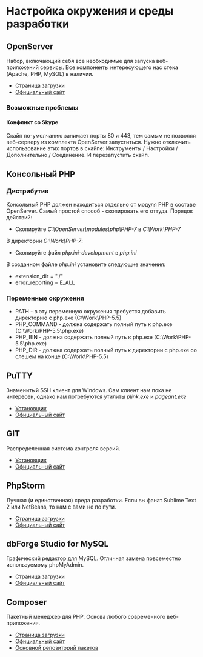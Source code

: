 # Настройка окружения и среды разработки

## OpenServer

Набор, включающий себя все необходимые для запуска веб-приложений сервисы. 
Все компоненты интересующего нас стека (Apache, PHP, MySQL) в наличии. 

* [Страница загрузки](http://open-server.ru/download/)
* [Официальный сайт](http://open-server.ru/)

### Возможные проблемы

#### Конфликт со Skype
Скайп по-умолчанию занимает порты 80 и 443, тем самым не позволяя веб-серверу из комплекта OpenServer запуститься.
Нужно отключить использование этих портов в скайпе: Инструменты / Настройки / Дополнительно / Соединение. 
И перезапустить скайп.

## Консольный PHP
### Дистрибутив
Консольный PHP должен находиться отдельно от модуля PHP в составе OpenServer. Самый простой способ - скопировать его 
оттуда. Порядок действий: 

* Скопируйте *C:\OpenServer\modules\php\PHP-7* в *C:\Work\PHP-7*

В директории *C:\Work\PHP-7*:

* Скопируйте файл *php.ini-development* в *php.ini*

В созданном файле *php.ini* установите следующие значения:

* extension_dir = "./"
* error_reporting = E_ALL

### Переменные окружения
* PATH - в эту переменную окружения требуется добавить директорию с php.exe (C:\Work\PHP-5.5\)
* PHP_COMMAND - должна содержать полный путь к php.exe (C:\Work\PHP-5.5\php.exe)
* PHP_BIN - должна содержать полный путь к php.exe (C:\Work\PHP-5.5\php.exe)
* PHP_DIR - должна содержать полный путь к директории с php.exe со слешем на конце (C:\Work\PHP-5.5\)


## PuTTY

Знаменитый SSH клиент для Windows. 
Сам клиент нам пока не интересен, однако нам потребуются утилиты *plink.exe* и *pageant.exe*

* [Установщик](http://the.earth.li/~sgtatham/putty/latest/x86/putty-0.65-installer.exe)
* [Официальный сайт](http://www.chiark.greenend.org.uk/~sgtatham/putty/)

## GIT

Распределенная система контроля версий.

* [Установщик](https://git-scm.com/download/win)
* [Официальный сайт](https://git-scm.com/)

## PhpStorm

Лучшая (и единственная) среда разработки. Если вы фанат Sublime Text 2 или NetBeans, то нам с вами не по пути. 

* [Страница загрузки](https://www.jetbrains.com/phpstorm/download/)
* [Официальный сайт](https://www.jetbrains.com/phpstorm/)

## dbForge Studio for MySQL

Графический редактор для MySQL. Отличная замена повсеместно используемому phpMyAdmin.

* [Страница загрузки](https://www.devart.com/ru/dbforge/mysql/studio/download.html)
* [Официальный сайт](https://www.devart.com/ru/dbforge/mysql/studio/)

## Composer

Пакетный менеджер для PHP. Основа любого современного веб-приложения.

* [Страница загрузки](https://getcomposer.org/download/)
* [Официальный сайт](https://getcomposer.org/)
* [Основной репозиторий пакетов](https://packagist.org/)
